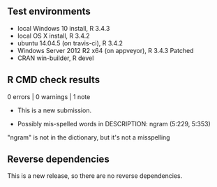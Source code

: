 ## Test environments
* local Windows 10 install, R 3.4.3
* local OS X install, R 3.4.2
* ubuntu 14.04.5 (on travis-ci), R 3.4.2
* Windows Server 2012 R2 x64 (on appveyor), R 3.4.3 Patched
* CRAN win-builder, R devel

## R CMD check results

0 errors | 0 warnings | 1 note

* This is a new submission.

* Possibly mis-spelled words in DESCRIPTION:
  ngram (5:229, 5:353)
  
"ngram" is not in the dictionary, but it's not a misspelling

## Reverse dependencies

This is a new release, so there are no reverse dependencies.
